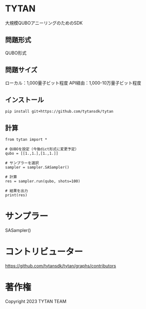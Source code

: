 # TYTAN
大規模QUBOアニーリングのためのSDK

## 問題形式
QUBO形式

## 問題サイズ
ローカル：1,000量子ビット程度
API経由：1,000-10万量子ビット程度

## インストール
```
pip install git+https://github.com/tytansdk/tytan
```

## 計算
```
from tytan import *

# QUBOを設定（今後dict形式に変更予定）
qubo = [[1.,1.],[1.,1.]]

# サンプラーを選択
sampler = sampler.SASampler()

# 計算
res = sampler.run(qubo, shots=100)

# 結果を出力
print(res)
```

# サンプラー
SASampler()

# コントリビューター
https://github.com/tytansdk/tytan/graphs/contributors

# 著作権
Copyright 2023 TYTAN TEAM
